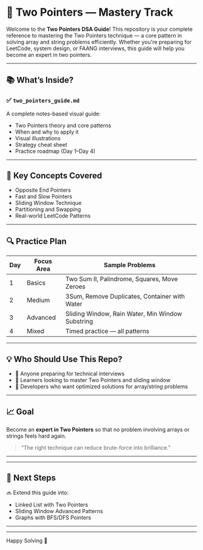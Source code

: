 # 📌 Two Pointers — Mastery Track

Welcome to the **Two Pointers DSA Guide**! This repository is your complete reference to mastering the Two Pointers technique — a core pattern in solving array and string problems efficiently. Whether you're preparing for LeetCode, system design, or FAANG interviews, this guide will help you become an expert in two pointers.

---

## 📚 What’s Inside?

### ✅ `two_pointers_guide.md`

A complete notes-based visual guide:

* Two Pointers theory and core patterns
* When and why to apply it
* Visual illustrations
* Strategy cheat sheet
* Practice roadmap (Day 1–Day 4)

---

## 🧠 Key Concepts Covered

* Opposite End Pointers
* Fast and Slow Pointers
* Sliding Window Technique
* Partitioning and Swapping
* Real-world LeetCode Patterns

---

## 🔍 Practice Plan

| Day | Focus Area | Sample Problems                                  |
| --- | ---------- | ------------------------------------------------ |
| 1   | Basics     | Two Sum II, Palindrome, Squares, Move Zeroes     |
| 2   | Medium     | 3Sum, Remove Duplicates, Container with Water    |
| 3   | Advanced   | Sliding Window, Rain Water, Min Window Substring |
| 4   | Mixed      | Timed practice — all patterns                    |

---

## 💡 Who Should Use This Repo?

* 📌 Anyone preparing for technical interviews
* 🔁 Learners looking to master Two Pointers and sliding window
* 🧪 Developers who want optimized solutions for array/string problems

---

## 📈 Goal

Become an **expert in Two Pointers** so that no problem involving arrays or strings feels hard again.

> “The right technique can reduce brute-force into brilliance.”

---

---

## 🧭 Next Steps

🔜 Extend this guide into:

* Linked List with Two Pointers
* Sliding Window Advanced Patterns
* Graphs with BFS/DFS Pointers

---

---

Happy Solving 🚀
